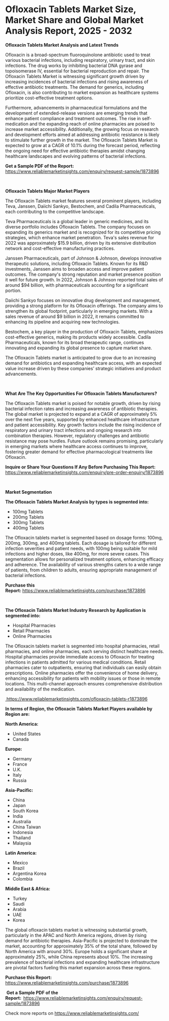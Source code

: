 <p><h1>Ofloxacin Tablets Market Size, Market Share and Global Market Analysis Report, 2025 - 2032</h1></p><p><strong>Ofloxacin Tablets Market Analysis and Latest Trends</strong></p>
<p><p>Ofloxacin is a broad-spectrum fluoroquinolone antibiotic used to treat various bacterial infections, including respiratory, urinary tract, and skin infections. The drug works by inhibiting bacterial DNA gyrase and topoisomerase IV, essential for bacterial reproduction and repair. The Ofloxacin Tablets Market is witnessing significant growth driven by increasing incidences of bacterial infections and rising awareness of effective antibiotic treatments. The demand for generics, including Ofloxacin, is also contributing to market expansion as healthcare systems prioritize cost-effective treatment options. </p><p>Furthermore, advancements in pharmaceutical formulations and the development of extended-release versions are emerging trends that enhance patient compliance and treatment outcomes. The rise in self-medication and the expanding reach of online pharmacies are poised to increase market accessibility. Additionally, the growing focus on research and development efforts aimed at addressing antibiotic resistance is likely to stimulate further growth in the market. The Ofloxacin Tablets Market is expected to grow at a CAGR of 10.1% during the forecast period, reflecting the ongoing need for effective antibiotic therapies amidst changing healthcare landscapes and evolving patterns of bacterial infections.</p></p>
<p><strong>Get a Sample PDF of the Report:&nbsp;</strong> <a href="https://www.reliablemarketinsights.com/enquiry/request-sample/1873896?utm_campaign=2218&utm_medium=2&utm_source=Github&utm_content=ia&utm_term=08032025&utm_id=ofloxacin-tablets">https://www.reliablemarketinsights.com/enquiry/request-sample/1873896</a></p>
<p>&nbsp;</p>
<p><strong>Ofloxacin Tablets Major Market Players</strong></p>
<p><p>The Ofloxacin Tablets market features several prominent players, including Teva, Janssen, Daiichi Sankyo, Bestochem, and Cadila Pharmaceuticals, each contributing to the competitive landscape.</p><p>Teva Pharmaceuticals is a global leader in generic medicines, and its diverse portfolio includes Ofloxacin Tablets. The company focuses on expanding its generics market and is recognized for its competitive pricing strategies, which enhance market penetration. Teva's sales revenue for 2022 was approximately $15.9 billion, driven by its extensive distribution network and cost-effective manufacturing practices.</p><p>Janssen Pharmaceuticals, part of Johnson & Johnson, develops innovative therapeutic solutions, including Ofloxacin Tablets. Known for its R&D investments, Janssen aims to broaden access and improve patient outcomes. The company's strong reputation and market presence position it well for future growth. In 2022, Johnson & Johnson reported total sales of around $94 billion, with pharmaceuticals accounting for a significant portion.</p><p>Daiichi Sankyo focuses on innovative drug development and management, providing a strong platform for its Ofloxacin offerings. The company aims to strengthen its global footprint, particularly in emerging markets. With a sales revenue of around $9 billion in 2022, it remains committed to enhancing its pipeline and acquiring new technologies.</p><p>Bestochem, a key player in the production of Ofloxacin Tablets, emphasizes cost-effective generics, making its products widely accessible. Cadila Pharmaceuticals, known for its broad therapeutic range, continues innovating and expanding its global presence to capture market share. </p><p>The Ofloxacin Tablets market is anticipated to grow due to an increasing demand for antibiotics and expanding healthcare access, with an expected value increase driven by these companies’ strategic initiatives and product advancements.</p></p>
<p>&nbsp;</p>
<p><strong>What Are The Key Opportunities For Ofloxacin Tablets Manufacturers?</strong></p>
<p><p>The Ofloxacin Tablets market is poised for notable growth, driven by rising bacterial infection rates and increasing awareness of antibiotic therapies. The global market is projected to expand at a CAGR of approximately 5% over the next five years, supported by enhanced healthcare infrastructure and patient accessibility. Key growth factors include the rising incidence of respiratory and urinary tract infections and ongoing research into combination therapies. However, regulatory challenges and antibiotic resistance may pose hurdles. Future outlook remains promising, particularly in emerging markets where healthcare access continues to improve, fostering greater demand for effective pharmacological treatments like Ofloxacin.</p></p>
<p><strong>Inquire or Share Your Questions If Any Before Purchasing This Report:</strong> <a href="https://www.reliablemarketinsights.com/enquiry/pre-order-enquiry/1873896?utm_campaign=2218&utm_medium=2&utm_source=Github&utm_content=ia&utm_term=08032025&utm_id=ofloxacin-tablets">https://www.reliablemarketinsights.com/enquiry/pre-order-enquiry/1873896</a></p>
<p>&nbsp;</p>
<p><strong>Market Segmentation</strong></p>
<p><strong>The Ofloxacin Tablets Market Analysis by types is segmented into:</strong></p>
<p><ul><li>100mg Tablets</li><li>200mg Tablets</li><li>300mg Tablets</li><li>400mg Tablets</li></ul></p>
<p><p>The Ofloxacin tablets market is segmented based on dosage forms: 100mg, 200mg, 300mg, and 400mg tablets. Each dosage is tailored for different infection severities and patient needs, with 100mg being suitable for mild infections and higher doses, like 400mg, for more severe cases. This segmentation allows for personalized treatment options, enhancing efficacy and adherence. The availability of various strengths caters to a wide range of patients, from children to adults, ensuring appropriate management of bacterial infections.</p></p>
<p><strong>Purchase this Report:&nbsp;</strong><a href="https://www.reliablemarketinsights.com/purchase/1873896?utm_campaign=2218&utm_medium=2&utm_source=Github&utm_content=ia&utm_term=08032025&utm_id=ofloxacin-tablets">https://www.reliablemarketinsights.com/purchase/1873896</a></p>
<p>&nbsp;</p>
<p><strong>The Ofloxacin Tablets Market Industry Research by Application is segmented into:</strong></p>
<p><ul><li>Hospital Pharmacies</li><li>Retail Pharmacies</li><li>Online Pharmacies</li></ul></p>
<p><p>The Ofloxacin tablets market is segmented into hospital pharmacies, retail pharmacies, and online pharmacies, each serving distinct healthcare needs. Hospital pharmacies provide immediate access to Ofloxacin for treating infections in patients admitted for various medical conditions. Retail pharmacies cater to outpatients, ensuring that individuals can easily obtain prescriptions. Online pharmacies offer the convenience of home delivery, enhancing accessibility for patients with mobility issues or those in remote locations. This multi-channel approach ensures comprehensive distribution and availability of the medication.</p></p>
<p><a href="https://www.reliablemarketinsights.com/ofloxacin-tablets-r1873896?utm_campaign=2218&utm_medium=2&utm_source=Github&utm_content=ia&utm_term=08032025&utm_id=ofloxacin-tablets">&nbsp;https://www.reliablemarketinsights.com/ofloxacin-tablets-r1873896</a></p>
<p><strong>In terms of Region, the Ofloxacin Tablets Market Players available by Region are:</strong></p>
<p>
    <p> <strong> North America: </strong>
        <ul>
            <li>United States</li>
            <li>Canada</li>
        </ul>
        </p> 
    <p> <strong> Europe: </strong>
        <ul>
            <li>Germany</li>
            <li>France</li>
            <li>U.K.</li>
            <li>Italy</li>
            <li>Russia</li>
        </ul>
        </p> 
    <p> <strong> Asia-Pacific: </strong>
        <ul>
            <li>China</li>
            <li>Japan</li>
            <li>South Korea</li>
            <li>India</li>
            <li>Australia</li>
            <li>China Taiwan</li>
            <li>Indonesia</li>
            <li>Thailand</li>
            <li>Malaysia</li>
        </ul>
        </p> 
    <p> <strong> Latin America: </strong>
        <ul>
            <li>Mexico</li>
            <li>Brazil</li>
            <li>Argentina Korea</li>
            <li>Colombia</li>
        </ul>
        </p> 
    <p> <strong> Middle East & Africa: </strong>
        <ul>
            <li>Turkey</li>
            <li>Saudi</li>
            <li>Arabia</li>
            <li>UAE</li>
            <li>Korea</li>
        </ul>
    </p>
    </p>
<p><p>The global ofloxacin tablets market is witnessing substantial growth, particularly in the APAC and North America regions, driven by rising demand for antibiotic therapies. Asia-Pacific is projected to dominate the market, accounting for approximately 35% of the total share, followed by North America with around 30%. Europe holds a significant share at approximately 25%, while China represents about 10%. The increasing prevalence of bacterial infections and expanding healthcare infrastructure are pivotal factors fueling this market expansion across these regions.</p></p>
<p><strong>Purchase this Report: </strong><a href="https://www.reliablemarketinsights.com/purchase/1873896?utm_campaign=2218&utm_medium=2&utm_source=Github&utm_content=ia&utm_term=08032025&utm_id=ofloxacin-tablets">https://www.reliablemarketinsights.com/purchase/1873896</a></p>
<p>&nbsp;<strong>Get a Sample PDF of the Report:&nbsp;&nbsp;</strong><a href="https://www.reliablemarketinsights.com/enquiry/request-sample/1873896?utm_campaign=2218&utm_medium=2&utm_source=Github&utm_content=ia&utm_term=08032025&utm_id=ofloxacin-tablets">https://www.reliablemarketinsights.com/enquiry/request-sample/1873896</a></p>
<p><strong></strong></p>
<p>Check more reports on <a href="https://www.reliablemarketinsights.com/?utm_campaign=2218&utm_medium=2&utm_source=Github&utm_content=ia&utm_term=08032025&utm_id=ofloxacin-tablets">https://www.reliablemarketinsights.com/</a></p>